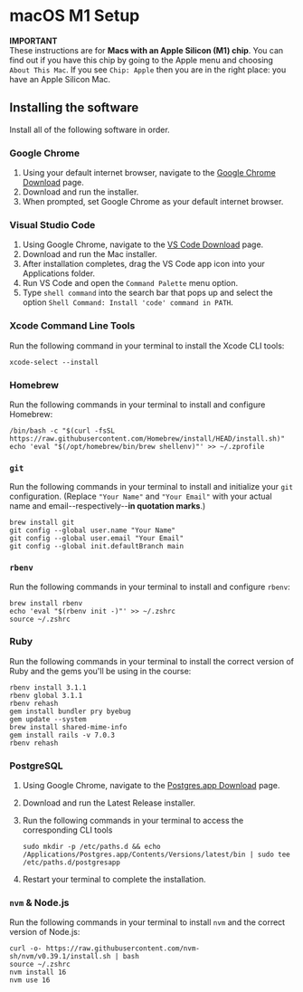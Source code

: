 # macOS M1 Setup

**IMPORTANT**  
These instructions are for **Macs with an Apple Silicon (M1) chip**. You can
find out if you have this chip by going to the Apple menu and choosing `About
This Mac`. If you see `Chip: Apple` then you are in the right place: you have an
Apple Silicon Mac.

## Installing the software

Install all of the following software in order.

### Google Chrome

1. Using your default internet browser, navigate to the [Google Chrome Download]
   page.
2. Download and run the installer.
3. When prompted, set Google Chrome as your default internet browser.

[Google Chrome Download]: https://www.google.com/chrome/

### Visual Studio Code

1. Using Google Chrome, navigate to the [VS Code Download] page.
2. Download and run the Mac installer.
3. After installation completes, drag the VS Code app icon into your
   Applications folder.
4. Run VS Code and open the `Command Palette` menu option.
5. Type `shell command` into the search bar that pops up and select the option
   `Shell Command: Install 'code' command in PATH`.

[VS Code Download]: https://code.visualstudio.com/Download

### Xcode Command Line Tools

Run the following command in your terminal to install the Xcode CLI tools:

```text
xcode-select --install
```

### Homebrew

Run the following commands in your terminal to install and configure Homebrew:

```text
/bin/bash -c "$(curl -fsSL https://raw.githubusercontent.com/Homebrew/install/HEAD/install.sh)"
echo 'eval "$(/opt/homebrew/bin/brew shellenv)"' >> ~/.zprofile
```

### `git`

Run the following commands in your terminal to install and initialize your `git`
configuration. (Replace `"Your Name"` and `"Your Email"` with your actual name
and email--respectively--**in quotation marks**.)

```text
brew install git
git config --global user.name "Your Name" 
git config --global user.email "Your Email"
git config --global init.defaultBranch main
```

### `rbenv`

Run the following commands in your terminal to install and configure `rbenv`:

```text
brew install rbenv
echo 'eval "$(rbenv init -)"' >> ~/.zshrc
source ~/.zshrc
```

### Ruby

Run the following commands in your terminal to install the correct version of
Ruby and the gems you'll be using in the course:

```text
rbenv install 3.1.1
rbenv global 3.1.1
rbenv rehash
gem install bundler pry byebug
gem update --system
brew install shared-mime-info
gem install rails -v 7.0.3
rbenv rehash
```

### PostgreSQL

1. Using Google Chrome, navigate to the [Postgres.app Download] page.
2. Download and run the Latest Release installer.
3. Run the following commands in your terminal to access the corresponding CLI
   tools

   ```text
   sudo mkdir -p /etc/paths.d && echo /Applications/Postgres.app/Contents/Versions/latest/bin | sudo tee /etc/paths.d/postgresapp
   ```

4. Restart your terminal to complete the installation.

[Postgres.app Download]: https://postgresapp.com/downloads.html

### `nvm` & Node.js

Run the following commands in your terminal to install `nvm` and the correct
version of Node.js:

```text
curl -o- https://raw.githubusercontent.com/nvm-sh/nvm/v0.39.1/install.sh | bash
source ~/.zshrc
nvm install 16
nvm use 16
```
